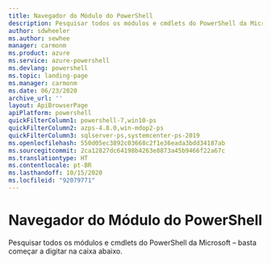 ```yaml
---
title: Navegador do Módulo do PowerShell
description: Pesquisar todos os módulos e cmdlets do PowerShell da Microsoft
author: sdwheeler
ms.author: sewhee
manager: carmonm
ms.product: azure
ms.service: azure-powershell
ms.devlang: powershell
ms.topic: landing-page
ms.manager: carmonm
ms.date: 06/23/2020
archive_url: ''
layout: ApiBrowserPage
apiPlatform: powershell
quickFilterColumn1: powershell-7,win10-ps
quickFilterColumn2: azps-4.8.0,win-mdop2-ps
quickFilterColumn3: sqlserver-ps,systemcenter-ps-2019
ms.openlocfilehash: 550d05ec3892c03668c2f1e36eada3bdd34187ab
ms.sourcegitcommit: 2ca12827dc64198b4263e8873a45b9466f22a67c
ms.translationtype: HT
ms.contentlocale: pt-BR
ms.lasthandoff: 10/15/2020
ms.locfileid: "92079771"
---
```

# <a name="powershell-module-browser"></a>Navegador do Módulo do PowerShell

Pesquisar todos os módulos e cmdlets do PowerShell da Microsoft – basta começar a digitar na caixa abaixo.
